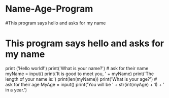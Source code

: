 # Name-Age-Program
#This program says hello and asks for my name
# This program says hello and asks for my name

print ('Hello world!')
print('What is your name?')  # ask for their name
myName = input()
print('It is good to meet you, ' + myName)
print('The length of your name is:')
print(len(myName))
print('What is your age?') # ask for their age
MyAge = input()
print('You will be ' + str(int(myAge) + 1) + ' in a year.')

